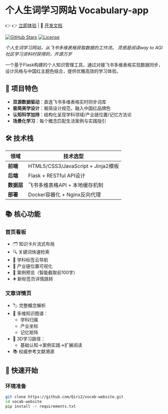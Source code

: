 # 个人生词学习网站 Vocabulary-app

👉 👉 [立即体验](https://vocabulary-ow7f9x79s-qiri-zhangs-projects.vercel.app/) | 📖 [开发文档](#技术架构)

[![GitHub Stars](https://img.shields.io/github/stars/QiriZ/vocab-website?style=social)](https://github.com/QiriZ/vocab-website)
[![License](https://img.shields.io/badge/License-MIT-blue.svg)](https://opensource.org/licenses/MIT)

*个人生词学习网站，从飞书多维表格获取数据的工作流。 灵感是阅读way to AGI社区学习资料时获得的，开源万岁*

一个基于Flask构建的个人知识管理工具，通过对接飞书多维表格实现数据同步，设计风格与中国红主题色结合，提供优雅高效的学习体验。

## 🌟 项目特色
- **双源数据驱动**：直连飞书多维表格实时同步词库
- **极简美学设计**：极简设计规范，融入中国红品牌色
- **认知科学加持**：结构化呈现学科领域/产业链位置/记忆方法论
- **场景化学习**：每个概念匹配生活案例与实践指引

## 🛠️ 技术栈
| 领域        | 技术选型                          |
|-------------|-----------------------------------|
| **前端**    | HTML5/CSS3/JavaScript + Jinja2模板 |
| **后端**    | Flask + RESTful API设计           |
| **数据层**  | 飞书多维表格API + 本地缓存机制     |
| **部署**    | Docker容器化 + Nginx反向代理       |

## 📚 核心功能

### 首页看板
- 🗂️ 知识卡片流式布局
- 🔍 关键词快速检索
- 📌 学科标签云导航
- 🎯 产业链位置可视化
- 📖 案例预览（智能截取前100字）
- ➕ 新标签页详情跳转

### 文章详情页
- 🏷️ 完整概念解析
- 🧬 多维知识图谱：
  - 学科归属
  - 产业坐标
  - 记忆矩阵
- 🎯 3D学习路径：
  - 基础认知→案例实践→扩展阅读
- 📚 权威参考文献溯源

## 🚀 快速开始

### 环境准备
```bash
git clone https://github.com/QiriZ/vocab-website.git
cd vocab-website
pip install -r requirements.txt
